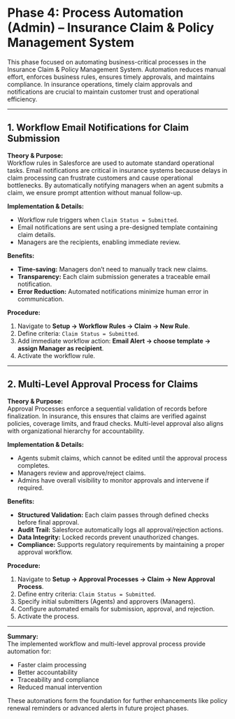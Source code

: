 # Phase 4: Process Automation (Admin) – Insurance Claim & Policy Management System

This phase focused on automating business-critical processes in the Insurance Claim & Policy Management System. Automation reduces manual effort, enforces business rules, ensures timely approvals, and maintains compliance. In insurance operations, timely claim approvals and notifications are crucial to maintain customer trust and operational efficiency.

---

## 1. Workflow Email Notifications for Claim Submission

**Theory & Purpose:**  
Workflow rules in Salesforce are used to automate standard operational tasks. Email notifications are critical in insurance systems because delays in claim processing can frustrate customers and cause operational bottlenecks. By automatically notifying managers when an agent submits a claim, we ensure prompt attention without manual follow-up.

**Implementation & Details:**  
- Workflow rule triggers when `Claim Status = Submitted`.  
- Email notifications are sent using a pre-designed template containing claim details.  
- Managers are the recipients, enabling immediate review.

**Benefits:**  
- **Time-saving:** Managers don’t need to manually track new claims.  
- **Transparency:** Each claim submission generates a traceable email notification.  
- **Error Reduction:** Automated notifications minimize human error in communication.

**Procedure:**  
1. Navigate to **Setup → Workflow Rules → Claim → New Rule**.  
2. Define criteria: `Claim Status = Submitted`.  
3. Add immediate workflow action: **Email Alert → choose template → assign Manager as recipient**.  
4. Activate the workflow rule.  


---

## 2. Multi-Level Approval Process for Claims

**Theory & Purpose:**  
Approval Processes enforce a sequential validation of records before finalization. In insurance, this ensures that claims are verified against policies, coverage limits, and fraud checks. Multi-level approval also aligns with organizational hierarchy for accountability.

**Implementation & Details:**  
- Agents submit claims, which cannot be edited until the approval process completes.  
- Managers review and approve/reject claims.  
- Admins have overall visibility to monitor approvals and intervene if required.

**Benefits:**  
- **Structured Validation:** Each claim passes through defined checks before final approval.  
- **Audit Trail:** Salesforce automatically logs all approval/rejection actions.  
- **Data Integrity:** Locked records prevent unauthorized changes.  
- **Compliance:** Supports regulatory requirements by maintaining a proper approval workflow.

**Procedure:**  
1. Navigate to **Setup → Approval Processes → Claim → New Approval Process**.  
2. Define entry criteria: `Claim Status = Submitted`.  
3. Specify initial submitters (Agents) and approvers (Managers).  
4. Configure automated emails for submission, approval, and rejection.  
5. Activate the process.  


---

**Summary:**  
The implemented workflow and multi-level approval process provide automation for:

- Faster claim processing
- Better accountability
- Traceability and compliance
- Reduced manual intervention  

These automations form the foundation for further enhancements like policy renewal reminders or advanced alerts in future project phases.


